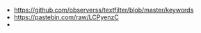- https://github.com/observerss/textfilter/blob/master/keywords
- https://pastebin.com/raw/LCPyenzC
- 
